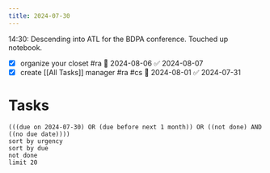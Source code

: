 ```yaml
---
title: 2024-07-30
---
```

14:30: Descending into ATL for the BDPA conference. Touched up notebook.
- [x] organize your closet #ra 📅 2024-08-06 ✅ 2024-08-07
- [x] create [[All Tasks]] manager #ra #cs 📅 2024-08-01 ✅ 2024-07-31
# Tasks
```tasks
(((due on 2024-07-30) OR (due before next 1 month)) OR ((not done) AND ((no due date))))
sort by urgency
sort by due
not done
limit 20
```